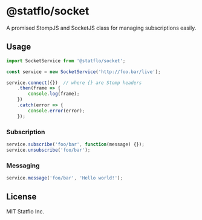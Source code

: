# @statflo/socket

A promised StompJS and SocketJS class for managing subscriptions easily.

## Usage

```js
import SocketService from '@statflo/socket';

const service = new SocketService('http://foo.bar/live');

service.connect({})  // where {} are Stomp headers
    .then(frame => {
        console.log(frame);
    })
    .catch(error => {
        console.error(error);
    });
```

### Subscription

```js
service.subscribe('foo/bar', function(message) {});
service.unsubscribe('foo/bar');
```

### Messaging 

```js
service.message('foo/bar', 'Hello world!');
```

## License
MIT Statflo Inc.
